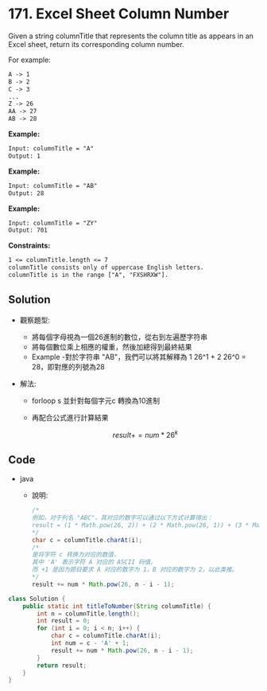 # 171. Excel Sheet Column Number

Given a string columnTitle that represents the column title as appears in an Excel sheet, return its corresponding column number.

For example:

```txt
A -> 1
B -> 2
C -> 3
...
Z -> 26
AA -> 27
AB -> 28 
```

**Example:**

```txt
Input: columnTitle = "A"
Output: 1
```

**Example:**

```txt
Input: columnTitle = "AB"
Output: 28
```

**Example:**

```txt
Input: columnTitle = "ZY"
Output: 701
```

**Constraints:**

```txt
1 <= columnTitle.length <= 7
columnTitle consists only of uppercase English letters.
columnTitle is in the range ["A", "FXSHRXW"].
```

## Solution

- 觀察題型:
  - 將每個字母視為一個26進制的數位，從右到左遍歷字符串
  - 將每個數位乘上相應的權重，然後加總得到最終結果
  - Example
      -對於字符串 "AB"，我們可以將其解釋為 1 26^1 + 2 26^0 = 28，即對應的列號為28

- 解法:
  - forloop s 並針對每個字元c 轉換為10進制
  - 再配合公式進行計算結果

    ```math
    result += num * 26^k
    ```

## Code

- java
  - 說明:

    ```java
    /*
    例如，对于列名 "ABC"，其对应的数字可以通过以下方式计算得出：
    result = (1 * Math.pow(26, 2)) + (2 * Math.pow(26, 1)) + (3 * Math.pow(26, 0))
    */
    char c = columnTitle.charAt(i);
    /*
    是将字符 c 转换为对应的数值，
    其中 'A' 表示字符 A 对应的 ASCII 码值，
    而 +1 是因为题目要求 A 对应的数字为 1，B 对应的数字为 2，以此类推。
    */
    result += num * Math.pow(26, n - i - 1);
    ```

```java
class Solution {
    public static int titleToNumber(String columnTitle) {
        int n = columnTitle.length();
        int result = 0;
        for (int i = 0; i < n; i++) {
            char c = columnTitle.charAt(i);
            int num = c - 'A' + 1;
            result += num * Math.pow(26, n - i - 1);
        }
        return result;
    }
}
```
